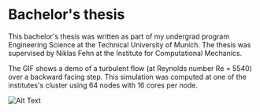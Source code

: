 # Bachelor's thesis

This bachelor's thesis was written as part of my undergrad program Engineering Science at the Technical University of Munich. The thesis was supervised by Niklas Fehn at the Institute for Computational Mechanics.

The GIF shows a demo of a turbulent flow (at Reynolds number Re = 5540) over a backward facing step. This simulation was computed at one of the institutes's cluster using 64 nodes with 16 cores per node.

![Alt Text](https://github.com/timudk/bachelor_thesis/blob/master/bfs_demo_short.gif)
